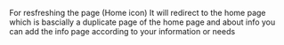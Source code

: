 For resfreshing the page (Home icon) It will redirect to the home page which is bascially a duplicate page of the home page and about info you can add the info page according to your information or needs
